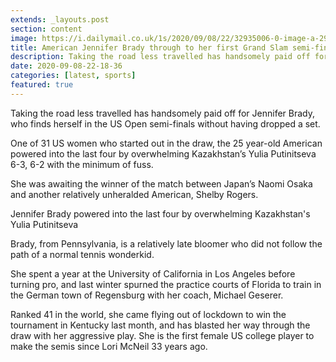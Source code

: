 ```yaml
---
extends: _layouts.post
section: content
image: https://i.dailymail.co.uk/1s/2020/09/08/22/32935006-0-image-a-29_1599599018567.jpg 
title: American Jennifer Brady through to her first Grand Slam semi-final at the US Open 
description: Taking the road less travelled has handsomely paid off for Jennifer Brady, who finds herself in the US Open semi-finals without having dropped a set. 
date: 2020-09-08-22-18-36 
categories: [latest, sports] 
featured: true 
--- 
```

Taking the road less travelled has handsomely paid off for Jennifer Brady, who finds herself in the US Open semi-finals without having dropped a set.

One of 31 US women who started out in the draw, the 25 year-old American powered into the last four by overwhelming Kazakhstan’s Yulia Putinitseva 6-3, 6-2 with the minimum of fuss.

She was awaiting the winner of the match between Japan’s Naomi Osaka and another relatively unheralded American, Shelby Rogers.

Jennifer Brady powered into the last four by overwhelming Kazakhstan's Yulia Putinitseva

Brady, from Pennsylvania, is a relatively late bloomer who did not follow the path of a normal tennis wonderkid. 

She spent a year at the University of California in Los Angeles before turning pro, and last winter spurned the practice courts of Florida to train in the German town of Regensburg with her coach, Michael Geserer.

Ranked 41 in the world, she came flying out of lockdown to win the tournament in Kentucky last month, and has blasted her way through the draw with her aggressive play. She is the first female US college player to make the semis since Lori McNeil 33 years ago. 

